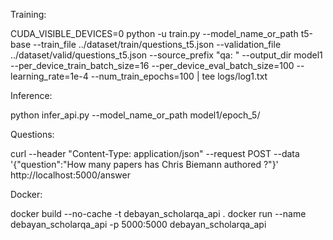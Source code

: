 Training:

CUDA_VISIBLE_DEVICES=0 python -u train.py  --model_name_or_path t5-base  --train_file ../dataset/train/questions_t5.json --validation_file ../dataset/valid/questions_t5.json     --source_prefix "qa: "     --output_dir model1    --per_device_train_batch_size=16 --per_device_eval_batch_size=100 --learning_rate=1e-4 --num_train_epochs=100   | tee logs/log1.txt

Inference:

python infer_api.py  --model_name_or_path model1/epoch_5/



Questions:

curl --header "Content-Type: application/json"  --request POST  --data '{"question":"How many papers has Chris Biemann authored ?"}'  http://localhost:5000/answer


Docker:

docker build --no-cache -t debayan_scholarqa_api .
docker run --name debayan_scholarqa_api -p 5000:5000 debayan_scholarqa_api

